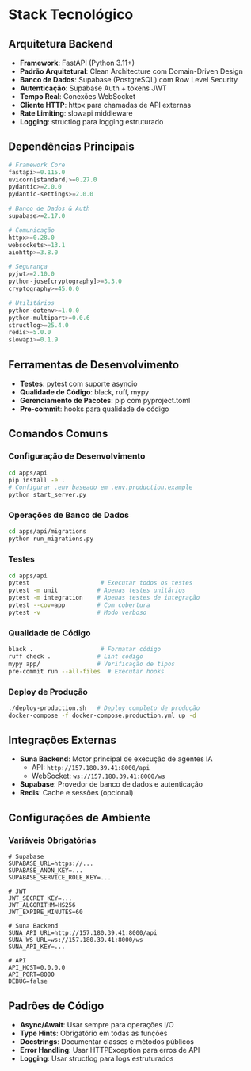 # Stack Tecnológico

## Arquitetura Backend

- **Framework**: FastAPI (Python 3.11+)
- **Padrão Arquitetural**: Clean Architecture com Domain-Driven Design
- **Banco de Dados**: Supabase (PostgreSQL) com Row Level Security
- **Autenticação**: Supabase Auth + tokens JWT
- **Tempo Real**: Conexões WebSocket
- **Cliente HTTP**: httpx para chamadas de API externas
- **Rate Limiting**: slowapi middleware
- **Logging**: structlog para logging estruturado

## Dependências Principais

```python
# Framework Core
fastapi>=0.115.0
uvicorn[standard]>=0.27.0
pydantic>=2.0.0
pydantic-settings>=2.0.0

# Banco de Dados & Auth
supabase>=2.17.0

# Comunicação
httpx>=0.28.0
websockets>=13.1
aiohttp>=3.8.0

# Segurança
pyjwt>=2.10.0
python-jose[cryptography]>=3.3.0
cryptography>=45.0.0

# Utilitários
python-dotenv>=1.0.0
python-multipart>=0.0.6
structlog>=25.4.0
redis>=5.0.0
slowapi>=0.1.9
```

## Ferramentas de Desenvolvimento

- **Testes**: pytest com suporte asyncio
- **Qualidade de Código**: black, ruff, mypy
- **Gerenciamento de Pacotes**: pip com pyproject.toml
- **Pre-commit**: hooks para qualidade de código

## Comandos Comuns

### Configuração de Desenvolvimento
```bash
cd apps/api
pip install -e .
# Configurar .env baseado em .env.production.example
python start_server.py
```

### Operações de Banco de Dados
```bash
cd apps/api/migrations
python run_migrations.py
```

### Testes
```bash
cd apps/api
pytest                    # Executar todos os testes
pytest -m unit           # Apenas testes unitários
pytest -m integration    # Apenas testes de integração
pytest --cov=app         # Com cobertura
pytest -v                # Modo verboso
```

### Qualidade de Código
```bash
black .                   # Formatar código
ruff check .             # Lint código
mypy app/                # Verificação de tipos
pre-commit run --all-files  # Executar hooks
```

### Deploy de Produção
```bash
./deploy-production.sh   # Deploy completo de produção
docker-compose -f docker-compose.production.yml up -d
```

## Integrações Externas

- **Suna Backend**: Motor principal de execução de agentes IA
  - API: `http://157.180.39.41:8000/api`
  - WebSocket: `ws://157.180.39.41:8000/ws`
- **Supabase**: Provedor de banco de dados e autenticação
- **Redis**: Cache e sessões (opcional)

## Configurações de Ambiente

### Variáveis Obrigatórias
```env
# Supabase
SUPABASE_URL=https://...
SUPABASE_ANON_KEY=...
SUPABASE_SERVICE_ROLE_KEY=...

# JWT
JWT_SECRET_KEY=...
JWT_ALGORITHM=HS256
JWT_EXPIRE_MINUTES=60

# Suna Backend
SUNA_API_URL=http://157.180.39.41:8000/api
SUNA_WS_URL=ws://157.180.39.41:8000/ws
SUNA_API_KEY=...

# API
API_HOST=0.0.0.0
API_PORT=8000
DEBUG=false
```

## Padrões de Código

- **Async/Await**: Usar sempre para operações I/O
- **Type Hints**: Obrigatório em todas as funções
- **Docstrings**: Documentar classes e métodos públicos
- **Error Handling**: Usar HTTPException para erros de API
- **Logging**: Usar structlog para logs estruturados